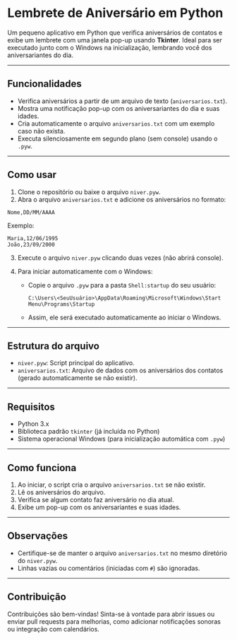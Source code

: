 # Lembrete de Aniversário em Python

Um pequeno aplicativo em Python que verifica aniversários de contatos e exibe um lembrete com uma janela pop-up usando **Tkinter**. Ideal para ser executado junto com o Windows na inicialização, lembrando você dos aniversariantes do dia.

---

## Funcionalidades

* Verifica aniversários a partir de um arquivo de texto (`aniversarios.txt`).
* Mostra uma notificação pop-up com os aniversariantes do dia e suas idades.
* Cria automaticamente o arquivo `aniversarios.txt` com um exemplo caso não exista.
* Executa silenciosamente em segundo plano (sem console) usando o `.pyw`.

---

## Como usar

1. Clone o repositório ou baixe o arquivo `niver.pyw`.
2. Abra o arquivo `aniversarios.txt` e adicione os aniversários no formato:

```
Nome,DD/MM/AAAA
```

Exemplo:

```
Maria,12/06/1995
João,23/09/2000
```

3. Execute o arquivo `niver.pyw` clicando duas vezes (não abrirá console).
4. Para iniciar automaticamente com o Windows:

   * Copie o arquivo `.pyw` para a pasta `Shell:startup` do seu usuário:

     ```
     C:\Users\<SeuUsuário>\AppData\Roaming\Microsoft\Windows\Start Menu\Programs\Startup
     ```
   * Assim, ele será executado automaticamente ao iniciar o Windows.

---

## Estrutura do arquivo

* `niver.pyw`: Script principal do aplicativo.
* `aniversarios.txt`: Arquivo de dados com os aniversários dos contatos (gerado automaticamente se não existir).

---

## Requisitos

* Python 3.x
* Biblioteca padrão `tkinter` (já incluída no Python)
* Sistema operacional Windows (para inicialização automática com `.pyw`)

---

## Como funciona

1. Ao iniciar, o script cria o arquivo `aniversarios.txt` se não existir.
2. Lê os aniversários do arquivo.
3. Verifica se algum contato faz aniversário no dia atual.
4. Exibe um pop-up com os aniversariantes e suas idades.

---

## Observações

* Certifique-se de manter o arquivo `aniversarios.txt` no mesmo diretório do `niver.pyw`.
* Linhas vazias ou comentários (iniciadas com `#`) são ignoradas.

---

## Contribuição

Contribuições são bem-vindas! Sinta-se à vontade para abrir issues ou enviar pull requests para melhorias, como adicionar notificações sonoras ou integração com calendários.
